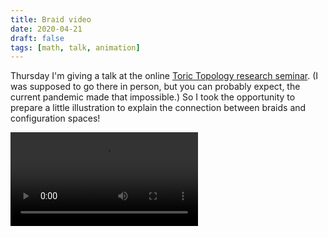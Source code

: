 ```yaml
---
title: Braid video
date: 2020-04-21
draft: false
tags: [math, talk, animation]
---
```


Thursday I'm giving a talk at the online [Toric Topology research seminar](http://www.fields.utoronto.ca/activities/19-20/research-seminar).
(I was supposed to go there in person, but you can probably expect, the current pandemic made that impossible.)
So I took the opportunity to prepare a little illustration to explain the connection between braids and configuration spaces!
<!--more-->
<div class="embed-responsive embed-responsive-16by9">
    <video controls loop autoplay class="embed-responsive-item">
        <source src="braid.mp4" type="video/mp4">
    </video>
</div>
